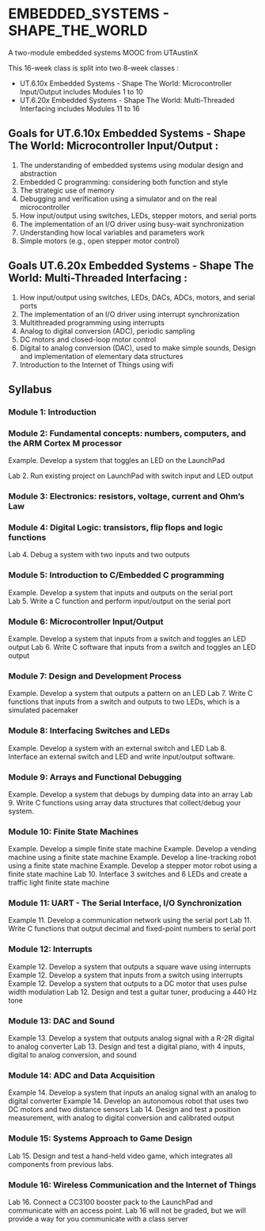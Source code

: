 # EMBEDDED_SYSTEMS - SHAPE_THE_WORLD
A two-module embedded systems MOOC from UTAustinX

This 16-week class is split into two 8-week classes : 
- UT.6.10x Embedded Systems - Shape The World: Microcontroller Input/Output includes Modules 1 to 10
- UT.6.20x Embedded Systems - Shape The World: Multi-Threaded Interfacing includes Modules 11 to 16

## Goals for UT.6.10x Embedded Systems - Shape The World: Microcontroller Input/Output :

1. The understanding of embedded systems using modular design and abstraction
2. Embedded C programming: considering both function and style
3. The strategic use of memory
4. Debugging and verification using a simulator and on the real microcontroller 
5. How input/output using switches, LEDs, stepper motors, and serial ports
6. The implementation of an I/O driver using busy-wait synchronization
7. Understanding how local variables and parameters work
8. Simple motors (e.g., open stepper motor control)


## Goals UT.6.20x Embedded Systems - Shape The World: Multi-Threaded Interfacing :

1. How input/output using switches, LEDs, DACs, ADCs, motors, and serial ports
2. The implementation of an I/O driver using interrupt synchronization
3. Multithreaded programming using interrupts
4. Analog to digital conversion (ADC), periodic sampling 
5. DC motors and closed-loop motor control
6. Digital to analog conversion (DAC), used to make simple sounds, Design and implementation of elementary data structures
7. Introduction to the Internet of Things using wifi

## Syllabus

### Module 1: Introduction

### Module 2: Fundamental concepts: numbers, computers, and the ARM Cortex M processor
Example. Develop a system that toggles an LED on the LaunchPad

Lab 2. Run existing project on LaunchPad with switch input and LED output

### Module 3: Electronics: resistors, voltage, current and Ohm’s Law    

### Module 4: Digital Logic: transistors, flip flops and logic functions
Lab 4. Debug a system with two inputs and two outputs

### Module 5: Introduction to C/Embedded C programming
Example. Develop a system that inputs and outputs on the serial port \
Lab 5. Write a C function and perform input/output on the serial port

### Module 6: Microcontroller Input/Output
Example. Develop a system that inputs from a switch and toggles an LED output
Lab 6. Write C software that inputs from a switch and toggles an LED output

### Module 7: Design and Development Process
Example. Develop a system that outputs a pattern on an LED 
Lab 7. Write C functions that inputs from a switch and outputs to two LEDs, which is a simulated pacemaker

### Module 8: Interfacing Switches and LEDs
Example. Develop a system with an external switch and LED
Lab 8. Interface an external switch and LED and write input/output software.

### Module 9: Arrays and Functional Debugging
Example. Develop a system that debugs by dumping data into an array
Lab 9. Write C functions using array data structures that collect/debug your system.

### Module 10: Finite State Machines
Example. Develop a simple finite state machine
Example. Develop a vending machine using a finite state machine
Example. Develop a line-tracking robot using a finite state machine
Example. Develop a stepper motor robot using a finite state machine
Lab 10. Interface 3 switches and 6 LEDs and create a traffic light finite state machine

### Module 11: UART - The Serial Interface, I/O Synchronization
Example 11. Develop a communication network using the serial port
Lab 11. Write C functions that output decimal and fixed-point numbers to serial port

### Module 12: Interrupts
Example 12. Develop a system that outputs a square wave using interrupts
Example 12. Develop a system that inputs from a switch using interrupts
Example 12. Develop a system that outputs to a DC motor that uses pulse width modulation
Lab 12. Design and test a guitar tuner, producing a 440 Hz tone

### Module 13: DAC and Sound
Example 13. Develop a system that outputs analog signal with a R-2R digital to analog converter 
Lab 13. Design and test a digital piano, with 4 inputs, digital to analog conversion, and sound

### Module 14: ADC and Data Acquisition
Example 14. Develop a system that inputs an analog signal with an analog to digital  converter 
Example 14. Develop an autonomous robot that uses two DC motors and two distance sensors 
Lab 14. Design and test a position measurement, with analog to digital conversion and calibrated output

### Module 15: Systems Approach to Game Design
Lab 15. Design and test a hand-held video game, which integrates all components from previous labs.

### Module 16: Wireless Communication and the Internet of Things
Lab 16. Connect a CC3100 booster pack to the LaunchPad and communicate with an access point. Lab 16 will not be graded, but we will provide a way for you communicate with a class server
